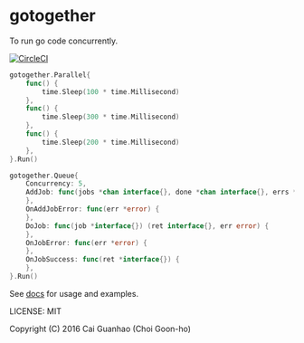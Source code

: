 gotogether
==========

To run go code concurrently.

[![CircleCI](https://circleci.com/gh/caiguanhao/gotogether.svg?style=svg)](https://circleci.com/gh/caiguanhao/gotogether)

```go
gotogether.Parallel{
	func() {
		time.Sleep(100 * time.Millisecond)
	},
	func() {
		time.Sleep(300 * time.Millisecond)
	},
	func() {
		time.Sleep(200 * time.Millisecond)
	},
}.Run()

gotogether.Queue{
	Concurrency: 5,
	AddJob: func(jobs *chan interface{}, done *chan interface{}, errs *chan error) {
	},
	OnAddJobError: func(err *error) {
	},
	DoJob: func(job *interface{}) (ret interface{}, err error) {
	},
	OnJobError: func(err *error) {
	},
	OnJobSuccess: func(ret *interface{}) {
	},
}.Run()
```

See [docs](https://godoc.org/github.com/caiguanhao/gotogether) for usage and examples.

LICENSE: MIT

Copyright (C) 2016 Cai Guanhao (Choi Goon-ho)
